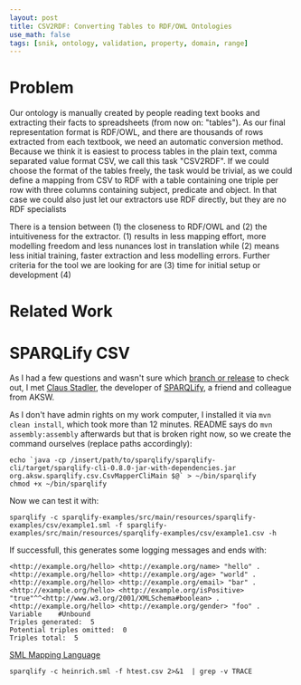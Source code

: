 ```yaml
---
layout: post
title: CSV2RDF: Converting Tables to RDF/OWL Ontologies
use_math: false 
tags: [snik, ontology, validation, property, domain, range]
---
```


# Problem
Our ontology is manually created by people reading text books and extracting their facts to spreadsheets (from now on: "tables"). As our final representation format is RDF/OWL, and there are thousands of rows extracted from each textbook, we need an automatic conversion method.
Because we think it is easiest to process tables in the plain text, comma separated value format CSV, we call this task "CSV2RDF".
If we could choose the format of the tables freely, the task would be trivial, as we could define a mapping from CSV to RDF with a table containing one triple per row with three columns containing subject, predicate and object.
In that case we could also just let our extractors use RDF directly, but they are no RDF specialists

There is a tension between (1) the closeness to RDF/OWL and (2) the intuitiveness for the extractor.
(1) results in less mapping effort, more modelling freedom and less nunances lost in translation
while
(2) means less initial training, faster extraction and less modelling errors. 
Further criteria for the tool we are looking for are (3) time for initial setup or development (4) 

# Related Work

# SPARQLify CSV

As I had a few questions and wasn't sure which [branch or release](https://github.com/AKSW/Sparqlify) to check out, I met [Claus Stadler](http://aksw.org/ClausStadler.html), the developer of [SPARQLify](http://sparqlify.org/), a friend and colleague from AKSW.

As I don't have admin rights on my work computer, I installed it via `mvn clean install`, which took more than 12 minutes.
README says do `mvn assembly:assembly` afterwards but that is broken right now, so we create the command ourselves (replace paths accordingly):

```
echo `java -cp /insert/path/to/sparqlify/sparqlify-cli/target/sparqlify-cli-0.8.0-jar-with-dependencies.jar org.aksw.sparqlify.csv.CsvMapperCliMain $@` > ~/bin/sparqlify
chmod +x ~/bin/sparqlify
```

Now we can test it with:

```
sparqlify -c sparqlify-examples/src/main/resources/sparqlify-examples/csv/example1.sml -f sparqlify-examples/src/main/resources/sparqlify-examples/csv/example1.csv -h
```

If successfull, this generates some logging messages and ends with:

```
<http://example.org/hello> <http://example.org/name> "hello" .
<http://example.org/hello> <http://example.org/age> "world" .
<http://example.org/hello> <http://example.org/email> "bar" .
<http://example.org/hello> <http://example.org/isPositive> "true"^^<http://www.w3.org/2001/XMLSchema#boolean> .
<http://example.org/hello> <http://example.org/gender> "foo" .
Variable	#Unbound
Triples generated:	5
Potential triples omitted:	0
Triples total:	5
```

[SML Mapping Language](http://sparqlify.org/smlLanguage)

`sparqlify -c heinrich.sml -f htest.csv 2>&1  | grep -v TRACE`



